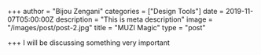+++
author = "Bijou Zengani"
categories = ["Design Tools"]
date = 2019-11-07T05:00:00Z
description = "This is meta description"
image = "/images/post/post-2.jpg"
title = "MUZI Magic"
type = "post"

+++
I will be discussing something very important